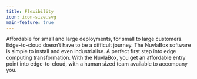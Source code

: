 ```yaml
---
title: Flexibility
icon: icon-size.svg
main-feature: true
---
```


Affordable for small and large deployments, for small to large customers. Edge-to-cloud doesn’t have to be a difficult journey. The NuvlaBox software is simple to install and even industrialise. A perfect first step into edge computing transformation. With the NuvlaBox, you get an affordable entry point into edge-to-cloud, with a human sized team available to accompany you.
